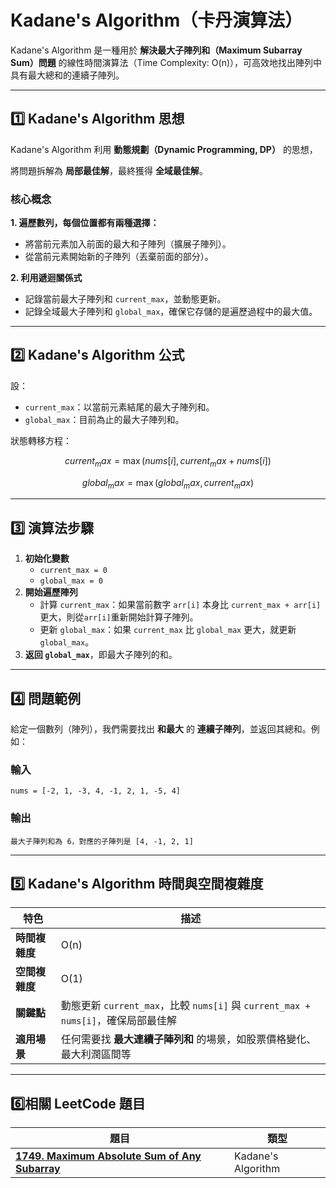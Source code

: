 # Kadane's Algorithm（卡丹演算法）

Kadane's Algorithm 是一種用於 **解決最大子陣列和（Maximum Subarray Sum）問題** 的線性時間演算法（Time Complexity: O(n)），可高效地找出陣列中具有最大總和的連續子陣列。

---

## **1️⃣ Kadane's Algorithm 思想**
Kadane's Algorithm 利用 **動態規劃（Dynamic Programming, DP）** 的思想，

將問題拆解為 **局部最佳解**，最終獲得 **全域最佳解**。

### **核心概念**
**1. 遍歷數列，每個位置都有兩種選擇：**
- 將當前元素加入前面的最大和子陣列（擴展子陣列）。
- 從當前元素開始新的子陣列（丟棄前面的部分）。

**2. 利用遞迴關係式**
- 記錄當前最大子陣列和 `current_max`，並動態更新。
- 記錄全域最大子陣列和 `global_max`，確保它存儲的是遍歷過程中的最大值。

---

## **2️⃣ Kadane's Algorithm 公式**
設：
- `current_max`：以當前元素結尾的最大子陣列和。
- `global_max`：目前為止的最大子陣列和。

狀態轉移方程：
```math
current_max = \max(nums[i], current_max + nums[i])
```
```math
global_max = \max(global_max, current_max)
```

---

## **3️⃣ 演算法步驟**
1. **初始化變數**
   - `current_max = 0`
   - `global_max = 0`
2. **開始遍歷陣列**
   - 計算 `current_max`：如果當前數字 `arr[i]` 本身比 `current_max + arr[i]` 更大，則從`arr[i]`重新開始計算子陣列。
   - 更新 `global_max`：如果 `current_max` 比 `global_max` 更大，就更新 `global_max`。
3. **返回 `global_max`**，即最大子陣列的和。

---

## **4️⃣ 問題範例**
給定一個數列（陣列），我們需要找出 **和最大** 的 **連續子陣列**，並返回其總和。例如：

### **輸入**
```
nums = [-2, 1, -3, 4, -1, 2, 1, -5, 4]
```

### **輸出**
```
最大子陣列和為 6，對應的子陣列是 [4, -1, 2, 1]
```

---

## **5️⃣ Kadane's Algorithm 時間與空間複雜度**
| 特色 | 描述 |
|------|------|
| **時間複雜度** | O(n) |
| **空間複雜度** | O(1) |
| **關鍵點** | 動態更新 `current_max`，比較 `nums[i]` 與 `current_max + nums[i]`，確保局部最佳解 |
| **適用場景** | 任何需要找 **最大連續子陣列和** 的場景，如股票價格變化、最大利潤區間等 |

---

## **6️⃣相關 LeetCode 題目**
| 題目 | 類型 |
|------|------|
|[**1749. Maximum Absolute Sum of Any Subarray**](../../Difficulty/Medium/1749.Maximum-Absolute-Sum-of-Any-Subarray/README.md)|Kadane's Algorithm|